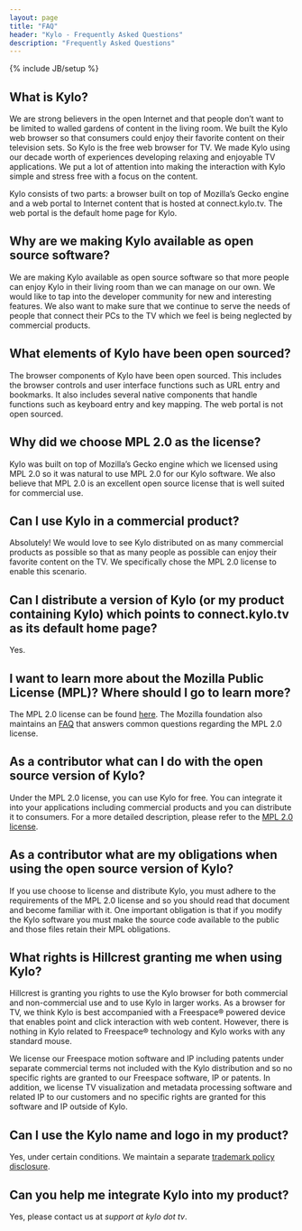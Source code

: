 ```yaml
---
layout: page
title: "FAQ"
header: "Kylo - Frequently Asked Questions"
description: "Frequently Asked Questions"
---
```

{% include JB/setup %}

## What is Kylo? 

We are strong believers in the open Internet and that people don’t want to be limited to walled gardens of content in the living room.  We built the Kylo web browser so that consumers could enjoy their favorite content on their television sets.  So Kylo is the free web browser for TV.  We made Kylo using our decade worth of experiences developing relaxing and enjoyable TV applications.  We put a lot of attention into making the interaction with Kylo simple and stress free with a focus on the content.  

Kylo consists of two parts: a browser built on top of Mozilla’s Gecko engine and a web portal to Internet content that is hosted at connect.kylo.tv.  The web portal is the default home page for Kylo.

## Why are we making Kylo available as open source software?

We are making Kylo available as open source software so that more people can enjoy Kylo in their living room than we can manage on our own.  We would like to tap into the developer community for new and interesting features.  We also want to make sure that we continue to serve the needs of people that connect their PCs to the TV which we feel is being neglected by commercial products.

## What elements of Kylo have been open sourced?

The browser components of Kylo have been open sourced.  This includes the browser controls and user interface functions such as URL entry and bookmarks.  It also includes several native components that handle functions such as keyboard entry and key mapping.  The web portal is not open sourced.

## Why did we choose MPL 2.0 as the license?

Kylo was built on top of Mozilla’s Gecko engine which we licensed using MPL 2.0 so it was natural to use MPL 2.0 for our Kylo software.  We also believe that MPL 2.0 is an excellent open source license that is well suited for commercial use.

## Can I use Kylo in a commercial product?

Absolutely!  We would love to see Kylo distributed on as many commercial products as possible so that as many people as possible can enjoy their favorite content on the TV.  We specifically chose the MPL 2.0 license to enable this scenario.

## Can I distribute a version of Kylo (or my product containing Kylo) which points to connect.kylo.tv as its default home page?

Yes.  

## I want to learn more about the Mozilla Public License (MPL)?  Where should I go to learn more?

The MPL 2.0 license can be found [here](http://www.mozilla.org/MPL/2.0/).  The Mozilla foundation also maintains an [FAQ](http://www.mozilla.org/MPL/2.0/FAQ.html) that answers common questions regarding the MPL 2.0 license.

## As a contributor what can I do with the open source version of Kylo?

Under the MPL 2.0 license, you can use Kylo for free.  You can integrate it into your applications including commercial products and you can distribute it to consumers.  For a more detailed description, please refer to the [MPL 2.0 license](http://www.mozilla.org/MPL/2.0/).

## As a contributor what are my obligations when using the open source version of Kylo?

If you use choose to license and distribute Kylo, you must adhere to the requirements of the MPL 2.0 license and so you should read that document and become familiar with it.  One important obligation is that if you modify the Kylo software you must make the source code available to the public and those files retain their MPL obligations. 

## What rights is Hillcrest granting me when using Kylo?

Hillcrest is granting you rights to use the Kylo browser for both commercial and non-commercial use and to use Kylo in larger works.  As a browser for TV, we think Kylo is best accompanied with a Freespace® powered device that enables point and click interaction with web content.  However, there is nothing in Kylo related to Freespace® technology and Kylo works with any standard mouse.

We license our Freespace motion software and IP including patents under separate commercial terms not included with the Kylo distribution and so no specific rights are granted to our Freespace software, IP or patents.  In addition, we license TV visualization and metadata processing software and related IP to our customers and no specific rights are granted for this software and IP outside of Kylo.

## Can I use the Kylo name and logo in my product?

Yes, under certain conditions.  We maintain a separate [trademark policy disclosure](http://team.kylo.tv/trademarks).

## Can you help me integrate Kylo into my product?

Yes, please contact us at _support at kylo dot tv_.

<br /><br />